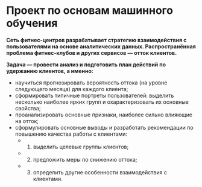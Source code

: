 # Проект по основам машинного обучения

**Сеть фитнес-центров разрабатывает стратегию взаимодействия с пользователями на основе аналитических данных. Распространённая проблема фитнес-клубов и других сервисов — отток клиентов.**

**Задача — провести анализ и подготовить план действий по удержанию клиентов, а именно:**
-	научиться прогнозировать вероятность оттока (на уровне следующего месяца) для каждого клиента;
- 	сформировать типичные портреты пользователей: выделить несколько наиболее ярких групп и охарактеризовать их основные свойства;
-	проанализировать основные признаки, наиболее сильно влияющие на отток;
-	сформулировать основные выводы и разработать рекомендации по повышению качества работы с клиентами: 
    -	1) выделить целевые группы клиентов;
    -	2) предложить меры по снижению оттока;
    -	3) определить другие особенности взаимодействия с клиентами.